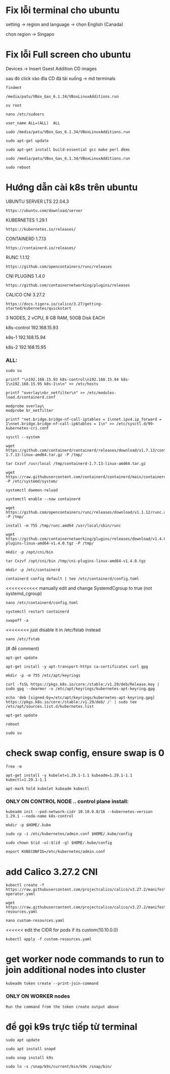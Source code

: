 # Fix lỗi terminal cho ubuntu
setting -> region and language -> chọn English (Canada)

chọn region -> Singapo
# Fix lỗi Full screen cho ubuntu
Devices -> Insert Gsest Addition CD images

sau đó click vào đĩa CD đã tải xuống -> mở terminals

```
findmnt
```

```
/media/patu/VBox_Gas_6.1.34/VBoxLinuxAdditions.run
```

```
su root 
```

```
nano /etc/sudoers
```

```
user_name ALL=(ALL)  ALL
```

```
sudo /media/patu/VBox_Gas_6.1.34/VBoxLinuxAdditions.run
```

```
sudo apt-get update
```

```
sudo apt-get install build-essential gcc make perl dkms
```

```
sudo /media/patu/VBox_Gas_6.1.34/VBoxLinuxAdditions.run
```

```
sudo reboot
```
# Hướng dẫn cài k8s trên ubuntu

UBUNTU SERVER LTS 22.04.3

```
https://ubuntu.com/download/server
```

KUBERNETES 1.29.1      

```
https://kubernetes.io/releases/
```

CONTAINERD 1.7.13

```
https://containerd.io/releases/
```

RUNC 1.1.12    

```
https://github.com/opencontainers/runc/releases
```
CNI PLUGINS 1.4.0   

```
https://github.com/containernetworking/plugins/releases
```
CALICO CNI 3.27.2   

```
https://docs.tigera.io/calico/3.27/getting-started/kubernetes/quickstart
```

3 NODES, 2 vCPU, 8 GB RAM, 50GB Disk EACH

k8s-control   192.168.15.93

k8s-1         192.168.15.94

k8s-2         192.168.15.95


### ALL: 

```
sudo su
```

```
printf "\n192.168.15.93 k8s-control\n192.168.15.94 k8s-1\n192.168.15.95 k8s-1\n\n" >> /etc/hosts
```

```
printf "overlay\nbr_netfilter\n" >> /etc/modules-load.d/containerd.conf
```

```
modprobe overlay\
modprobe br_netfilter
```

```
printf "net.bridge.bridge-nf-call-iptables = 1\nnet.ipv4.ip_forward = 1\nnet.bridge.bridge-nf-call-ip6tables = 1\n" >> /etc/sysctl.d/99-kubernetes-cri.conf
```

```
sysctl --system
```

```
wget https://github.com/containerd/containerd/releases/download/v1.7.13/containerd-1.7.13-linux-amd64.tar.gz -P /tmp/
```

```
tar Cxzvf /usr/local /tmp/containerd-1.7.13-linux-amd64.tar.gz
```

```
wget https://raw.githubusercontent.com/containerd/containerd/main/containerd.service -P /etc/systemd/system/
```
```
systemctl daemon-reload
```

```
systemctl enable --now containerd
```

```
wget https://github.com/opencontainers/runc/releases/download/v1.1.12/runc.amd64 -P /tmp/
```

```
install -m 755 /tmp/runc.amd64 /usr/local/sbin/runc
```

```
wget https://github.com/containernetworking/plugins/releases/download/v1.4.0/cni-plugins-linux-amd64-v1.4.0.tgz -P /tmp/
```

```
mkdir -p /opt/cni/bin
```

```
tar Cxzvf /opt/cni/bin /tmp/cni-plugins-linux-amd64-v1.4.0.tgz
```

```
mkdir -p /etc/containerd
```

```
containerd config default | tee /etc/containerd/config.toml
```   
<<<<<<<<<<< manually edit and change SystemdCgroup to true (not systemd_cgroup)

```
nano /etc/containerd/config.toml
```

```
systemctl restart containerd
```

```
swapoff -a
```  
<<<<<<<< just disable it in /etc/fstab instead

```
nano /etc/fstab
``` 
(# để comment)

```
apt-get update
```

```
apt-get install -y apt-transport-https ca-certificates curl gpg
```

```
mkdir -p -m 755 /etc/apt/keyrings
```

```
curl -fsSL https://pkgs.k8s.io/core:/stable:/v1.29/deb/Release.key | sudo gpg --dearmor -o /etc/apt/keyrings/kubernetes-apt-keyring.gpg
```

```
echo 'deb [signed-by=/etc/apt/keyrings/kubernetes-apt-keyring.gpg] https://pkgs.k8s.io/core:/stable:/v1.29/deb/ /' | sudo tee /etc/apt/sources.list.d/kubernetes.list
```

```
apt-get update
```

```
reboot
```

```
sudo su
```

# check swap config, ensure swap is 0

```
free -m
```

```
apt-get install -y kubelet=1.29.1-1.1 kubeadm=1.29.1-1.1 kubectl=1.29.1-1.1
```

```
apt-mark hold kubelet kubeadm kubectl
```

### ONLY ON CONTROL NODE .. control plane install:

```
kubeadm init --pod-network-cidr 10.10.0.0/16 --kubernetes-version 1.29.1 --node-name k8s-control
```

```
mkdir -p $HOME/.kube
```

```
sudo cp -i /etc/kubernetes/admin.conf $HOME/.kube/config
```

```
sudo chown $(id -u):$(id -g) $HOME/.kube/config
```

```
export KUBECONFIG=/etc/kubernetes/admin.conf
```

# add Calico 3.27.2 CNI 

```
kubectl create -f https://raw.githubusercontent.com/projectcalico/calico/v3.27.2/manifests/tigera-operator.yaml
```

```
wget https://raw.githubusercontent.com/projectcalico/calico/v3.27.2/manifests/custom-resources.yaml
```

```
nano custom-resources.yaml
``` 
<<<<<< edit the CIDR for pods if its custom(10.10.0.0)

```
kubectl apply -f custom-resources.yaml
```

# get worker node commands to run to join additional nodes into cluster

```
kubeadm token create --print-join-command
```

###


### ONLY ON WORKER nodes

```
Run the command from the token create output above
```

# để gọi k9s trực tiếp từ terminal

```
sudo apt update
```

```
sudo apt install snapd
```

```
sudo snap install k9s
```

```
sudo ln -s /snap/k9s/current/bin/k9s /snap/bin/
```
